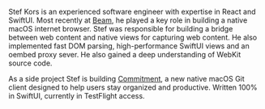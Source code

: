 Stef Kors is an experienced software engineer with expertise in React and SwiftUI. Most recently at [Beam](https://beamapp.co/), he played a key role in building a native macOS internet browser. Stef was responsible for building a bridge between web content and native views for capturing web content. He also implemented fast DOM parsing, high-performance SwiftUI views and an oembed proxy sever. He also gained a deep understanding of WebKit source code. 

As a side project Stef is building [Commitment](/commitment), a new native macOS Git client designed to help users stay organized and productive. Written 100% in SwiftUI, currently in TestFlight access.